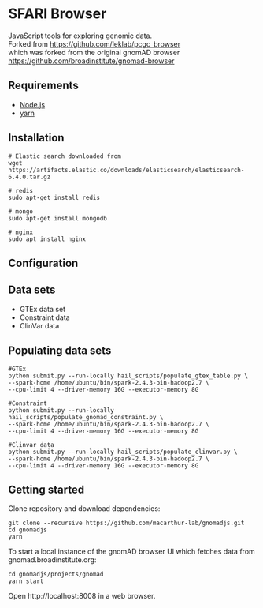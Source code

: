 # SFARI Browser

JavaScript tools for exploring genomic data.  
Forked from https://github.com/leklab/pcgc_browser  
which was forked from the original gnomAD browser  
https://github.com/broadinstitute/gnomad-browser

## Requirements

* [Node.js](https://nodejs.org)
* [yarn](https://yarnpkg.com)


## Installation

```
# Elastic search downloaded from
wget https://artifacts.elastic.co/downloads/elasticsearch/elasticsearch-6.4.0.tar.gz

# redis
sudo apt-get install redis

# mongo
sudo apt-get install mongodb

# nginx
sudo apt install nginx

```


## Configuration


## Data sets

* GTEx data set
* Constraint data
* ClinVar data

## Populating data sets

```
#GTEx
python submit.py --run-locally hail_scripts/populate_gtex_table.py \
--spark-home /home/ubuntu/bin/spark-2.4.3-bin-hadoop2.7 \
--cpu-limit 4 --driver-memory 16G --executor-memory 8G

#Constraint
python submit.py --run-locally hail_scripts/populate_gnomad_constraint.py \
--spark-home /home/ubuntu/bin/spark-2.4.3-bin-hadoop2.7 \
--cpu-limit 4 --driver-memory 16G --executor-memory 8G

#Clinvar data
python submit.py --run-locally hail_scripts/populate_clinvar.py \
--spark-home /home/ubuntu/bin/spark-2.4.3-bin-hadoop2.7 \
--cpu-limit 4 --driver-memory 16G --executor-memory 8G
```


## Getting started

Clone repository and download dependencies:

```shell
git clone --recursive https://github.com/macarthur-lab/gnomadjs.git
cd gnomadjs
yarn
```

To start a local instance of the gnomAD browser UI which fetches data
from gnomad.broadinstitute.org:

```shell
cd gnomadjs/projects/gnomad
yarn start
```

Open http://localhost:8008 in a web browser.
